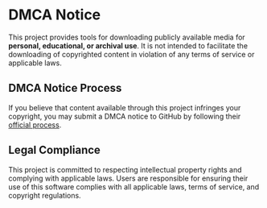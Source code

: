 # DMCA Notice

This project provides tools for downloading publicly available media for **personal, educational, or archival use**. It is not intended to facilitate the downloading of copyrighted content in violation of any terms of service or applicable laws.

## DMCA Notice Process

If you believe that content available through this project infringes your copyright, you may submit a DMCA notice to GitHub by following their [official process](https://docs.github.com/en/github/site-policy/dmca-takedown-policy).

## Legal Compliance

This project is committed to respecting intellectual property rights and complying with applicable laws. Users are responsible for ensuring their use of this software complies with all applicable laws, terms of service, and copyright regulations.

